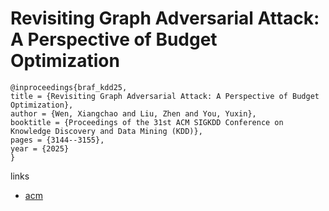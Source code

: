 # Revisiting Graph Adversarial Attack: A Perspective of Budget Optimization

```
@inproceedings{braf_kdd25,
title = {Revisiting Graph Adversarial Attack: A Perspective of Budget Optimization},
author = {Wen, Xiangchao and Liu, Zhen and You, Yuxin},
booktitle = {Proceedings of the 31st ACM SIGKDD Conference on Knowledge Discovery and Data Mining (KDD)},
pages = {3144--3155},
year = {2025}
}
```

links
- [acm](https://dl.acm.org/doi/10.1145/3711896.3737107)

